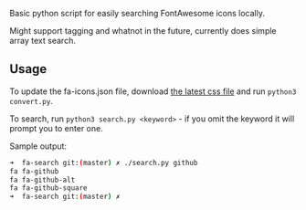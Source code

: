 Basic python script for easily searching FontAwesome icons locally.

Might support tagging and whatnot in the future, currently does simple array text search.

## Usage

To update the fa-icons.json file, download [the latest css file](https://use.fontawesome.com/releases/v5.3.1/css/all.css)
and run `python3 convert.py`.

To search, run `python3 search.py <keyword>` - if you omit the keyword it will prompt you to enter one.

Sample output:

```bash
➜  fa-search git:(master) ✗ ./search.py github
fa fa-github
fa fa-github-alt
fa fa-github-square
➜  fa-search git:(master) ✗ 
```